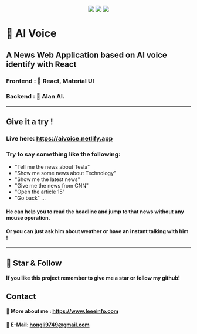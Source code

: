 <center>
<p align="center">
<img src="https://img.shields.io/badge/Frontend-React-green.svg">
<img src="https://img.shields.io/badge/API-AlanAI-blue.svg">
<img src="https://img.shields.io/badge/UI-Material UI-orange.svg">
</p> 
</center>

# 🤖️ AI Voice 
## A News Web Application based on AI voice identify with React
### Frontend : 🎉 React, Material UI
### Backend : 🤖️ Alan AI.
- - -
## Give it a try ! 
### Live here: https://aivoice.netlify.app
### Try to say something like the following:
 * "Tell me the news about Tesla"
 * "Show me some news about Technology"
 * "Show me the latest news"
 * "Give me the news from CNN"
 * "Open the article 15"
 * "Go back"
 ...
#### He can help you to read the headline and jump to that news without any mouse operation.
#### Or you can just ask him about weather or have an instant talking with him !
- - -
## 🌟 Star & Follow
#### If you like this project remember to give me a star or follow my github!

## Contact
#### 🔮 More about me : https://www.leeeinfo.com
#### 📧   E-Mail: hongli9749@gmail.com
